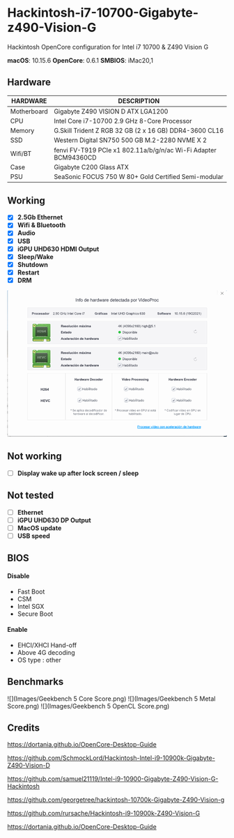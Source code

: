 # Hackintosh-i7-10700-Gigabyte-z490-Vision-G
Hackintosh OpenCore configuration for Intel i7 10700 &amp; Z490 Vision G

**macOS**: 10.15.6 **OpenCore**: 0.6.1 **SMBIOS**: iMac20,1

## Hardware
| HARDWARE | DESCRIPTION |
|---|---|
| Motherboard  | Gigabyte Z490 VISION D ATX LGA1200 |
| CPU | Intel Core i7-10700 2.9 GHz 8-Core Processor
| Memory | G.Skill Trident Z RGB 32 GB (2 x 16 GB) DDR4-3600 CL16 |
| SSD | Western Digital SN750 500 GB M.2-2280 NVME X 2 |
| Wifi/BT | fenvi FV-T919 PCIe x1 802.11a/b/g/n/ac Wi-Fi Adapter BCM94360CD |
| Case | Gigabyte C200 Glass ATX |
| PSU | SeaSonic FOCUS 750 W 80+ Gold Certified Semi-modular |

## Working
- [x] **2.5Gb Ethernet**
- [x] **Wifi & Bluetooth**
- [x] **Audio**
- [x] **USB**
- [x] **iGPU UHD630 HDMI Output**
- [x] **Sleep/Wake**
- [x] **Shutdown**
- [x] **Restart**
- [x] **DRM**

![](Images/VideoProc.png)

## Not working
- [ ] **Display wake up after lock screen / sleep**

## Not tested
- [ ] **Ethernet**
- [ ] **iGPU UHD630 DP Output** 
- [ ] **MacOS update**
- [ ] **USB speed**

## BIOS
#### Disable
- Fast Boot
- CSM
- Intel SGX
- Secure Boot

#### Enable
- EHCI/XHCI Hand-off
- Above 4G decoding
- OS type : other

## Benchmarks
![](Images/Geekbench 5 Core Score.png)
![](Images/Geekbench 5 Metal Score.png)
![](Images/Geekbench 5 OpenCL Score.png)

## Credits
https://dortania.github.io/OpenCore-Desktop-Guide

https://github.com/SchmockLord/Hackintosh-Intel-i9-10900k-Gigabyte-Z490-Vision-D

https://github.com/samuel21119/Intel-i9-10900-Gigabyte-Z490-Vision-G-Hackintosh

https://github.com/georgetree/hackintosh-10700k-Gigabyte-Z490-Vision-g

https://github.com/rursache/Hackintosh-i9-10900k-Z490-Vision-G

https://dortania.github.io/OpenCore-Desktop-Guide
